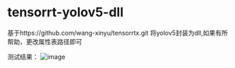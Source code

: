 # tensorrt-yolov5-dll
基于https://github.com/wang-xinyu/tensorrtx.git 
将yolov5封装为dll,如果有所帮助，更改属性表路径即可

测试结果：
![image](https://user-images.githubusercontent.com/42601033/202113678-606aec78-40c0-46e5-8f00-c6ce83f9bd92.png)

